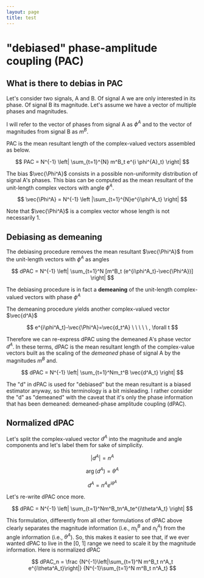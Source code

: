 ```yaml
---
layout: page
title: test
---
```


# "debiased" phase-amplitude coupling (PAC)

## What is there to debias in PAC

Let's consider two signals, A and B. Of signal A we are only interested in its phase. Of signal B its magnitude. Let's assume we have a vector of multiple phases and magnitudes.

I will refer to the vector of phases from signal A as $\phi^A$ and to the vector of magnitudes from signal B as $m^B$.

PAC is the mean resultant length of the complex-valued vectors assembled as below.

$$
PAC = N^{-1} 
\left| 
\sum_{t=1}^{N} m^B_t e^{i \phi^{A}_t}
\right|
$$

The bias $\vec{\Phi^A}$ consists in a possible non-uniformity distribution of signal A's phases. This bias can be computed as the mean resultant of the unit-length complex vectors with angle $\phi^A$.

$$
\vec{\Phi^A} = N^{-1} 
\left
|\sum_{t=1}^{N}e^{i\phi^A_t} 
\right|
$$

Note that $\vec{\Phi^A}$ is a complex vector whose length is not necessarily 1.


## Debiasing as demeaning

The debiasing procedure removes the mean resultant $\vec{\Phi^A}$ from the unit-length vectors with $\phi^A$ as angles

$$
dPAC = N^{-1} 
\left|
\sum_{t=1}^N [m^B_t (e^{i\phi^A_t}-\vec{\Phi^A})]
\right|
$$

The debiasing procedure is in fact a **demeaning** of the unit-length complex-valued vectors with phase $\phi^A$

The demeaning procedure yields another complex-valued vector $\vec{d^A}$

$$
e^{i\phi^A_t}-\vec{\Phi^A}=\vec{d_t^A} \ \ \ \ \ , \forall t
$$

Therefore we can re-express dPAC using the demeaned A's phase vector $d^A$. In these terms, dPAC is the mean resultant length of the complex-value vectors built as the scaling of the _demeaned_ phase of signal A by the magnitudes $m^B$ and.

$$
dPAC = N^{-1} 
\left|
\sum_{t=1}^Nm_t^B \vec{d^A_t}
\right|
$$

The "d" in dPAC is used for "debiased" but the mean resultant is a biased estimator anyway, so this terminology is a bit misleading. I rather consider the "d" as "demeaned" with the caveat that it's only the phase information that has been demeaned: demeaned-phase amplitude coupling (dPAC). 

## Normalized dPAC

Let's split the complex-valued vector $d^A$ into the magnitude and angle components and let's label them for sake of simplicity.

$$
|d^A| = n^A
$$

$$
\arg(d^A) = \theta^A
$$

$$
d^A = n^A e^{i \theta^A}
$$

Let's re-write dPAC once more.

$$
dPAC = N^{-1}
\left|
\sum_{t=1}^Nm^B_tn^A_te^{i\theta^A_t}
\right|
$$

This formulation, differently from all other formulations of dPAC above clearly separates the magnitude information (i.e., $m_t^B$ and $n_t^A$) from the angle information (i.e., $\theta^A$). So, this makes it easier to see that, if we ever wanted dPAC to live in the [0, 1] range we need to scale it by the magnitude information. Here is normalized dPAC

$$
dPAC_n = \frac
{N^{-1}\left|\sum_{t=1}^N m^B_t n^A_t e^{i\theta^A_t}\right|}
{N^{-1}\sum_{t=1}^N m^B_t n^A_t}
$$
